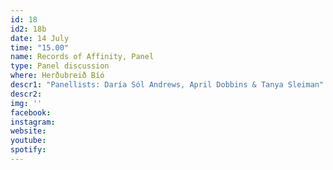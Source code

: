 ```yaml
---
id: 18
id2: 18b
date: 14 July
time: "15.00"
name: Records of Affinity, Panel
type: Panel discussion
where: Herðubreið Bíó
descr1: "Panellists: Daría Sól Andrews, April Dobbins & Tanya Sleiman"
descr2: 
img: ''
facebook: 
instagram:  
website:
youtube: 
spotify:
---
```

